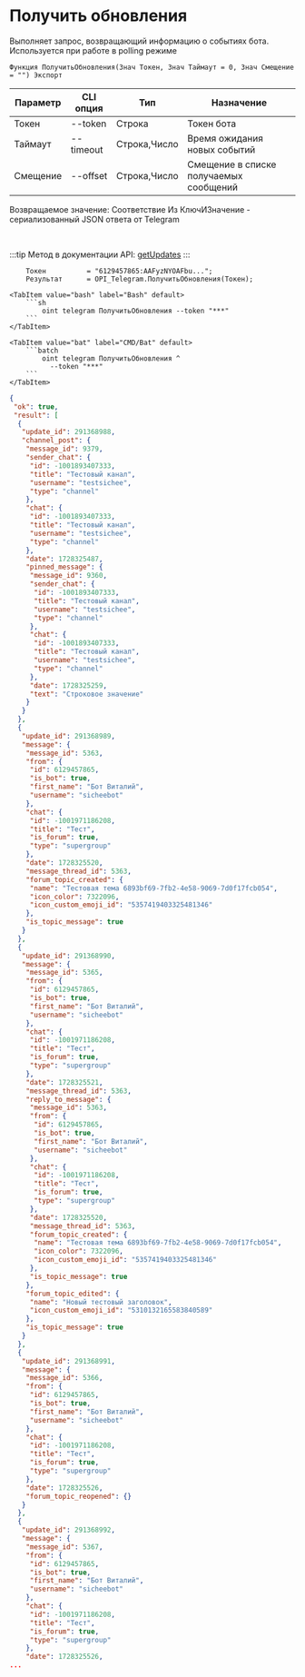 ﻿---
sidebar_position: 2
---

# Получить обновления
 Выполняет запрос, возвращающий информацию о событиях бота. Используется при работе в polling режиме



`Функция ПолучитьОбновления(Знач Токен, Знач Таймаут = 0, Знач Смещение = "") Экспорт`

  | Параметр | CLI опция | Тип | Назначение |
  |-|-|-|-|
  | Токен | --token | Строка | Токен бота |
  | Таймаут | --timeout | Строка,Число | Время ожидания новых событий |
  | Смещение | --offset | Строка,Число | Смещение в списке получаемых сообщений |

  
  Возвращаемое значение:   Соответствие Из КлючИЗначение - сериализованный JSON ответа от Telegram

<br/>

:::tip
Метод в документации API: [getUpdates](https://core.telegram.org/bots/api#getupdates)
:::
<br/>


```bsl title="Пример кода"
    Токен          = "6129457865:AAFyzNYOAFbu...";
    Результат      = OPI_Telegram.ПолучитьОбновления(Токен);
```
    

 <Tabs>
  
    <TabItem value="bash" label="Bash" default>
        ```sh
            oint telegram ПолучитьОбновления --token "***"
        ```
    </TabItem>
  
    <TabItem value="bat" label="CMD/Bat" default>
        ```batch
            oint telegram ПолучитьОбновления ^
              --token "***"
        ```
    </TabItem>
</Tabs>


```json title="Результат"
{
 "ok": true,
 "result": [
  {
   "update_id": 291368988,
   "channel_post": {
    "message_id": 9379,
    "sender_chat": {
     "id": -1001893407333,
     "title": "Тестовый канал",
     "username": "testsichee",
     "type": "channel"
    },
    "chat": {
     "id": -1001893407333,
     "title": "Тестовый канал",
     "username": "testsichee",
     "type": "channel"
    },
    "date": 1728325487,
    "pinned_message": {
     "message_id": 9360,
     "sender_chat": {
      "id": -1001893407333,
      "title": "Тестовый канал",
      "username": "testsichee",
      "type": "channel"
     },
     "chat": {
      "id": -1001893407333,
      "title": "Тестовый канал",
      "username": "testsichee",
      "type": "channel"
     },
     "date": 1728325259,
     "text": "Строковое значение"
    }
   }
  },
  {
   "update_id": 291368989,
   "message": {
    "message_id": 5363,
    "from": {
     "id": 6129457865,
     "is_bot": true,
     "first_name": "Бот Виталий",
     "username": "sicheebot"
    },
    "chat": {
     "id": -1001971186208,
     "title": "Тест",
     "is_forum": true,
     "type": "supergroup"
    },
    "date": 1728325520,
    "message_thread_id": 5363,
    "forum_topic_created": {
     "name": "Тестовая тема 6893bf69-7fb2-4e58-9069-7d0f17fcb054",
     "icon_color": 7322096,
     "icon_custom_emoji_id": "5357419403325481346"
    },
    "is_topic_message": true
   }
  },
  {
   "update_id": 291368990,
   "message": {
    "message_id": 5365,
    "from": {
     "id": 6129457865,
     "is_bot": true,
     "first_name": "Бот Виталий",
     "username": "sicheebot"
    },
    "chat": {
     "id": -1001971186208,
     "title": "Тест",
     "is_forum": true,
     "type": "supergroup"
    },
    "date": 1728325521,
    "message_thread_id": 5363,
    "reply_to_message": {
     "message_id": 5363,
     "from": {
      "id": 6129457865,
      "is_bot": true,
      "first_name": "Бот Виталий",
      "username": "sicheebot"
     },
     "chat": {
      "id": -1001971186208,
      "title": "Тест",
      "is_forum": true,
      "type": "supergroup"
     },
     "date": 1728325520,
     "message_thread_id": 5363,
     "forum_topic_created": {
      "name": "Тестовая тема 6893bf69-7fb2-4e58-9069-7d0f17fcb054",
      "icon_color": 7322096,
      "icon_custom_emoji_id": "5357419403325481346"
     },
     "is_topic_message": true
    },
    "forum_topic_edited": {
     "name": "Новый тестовый заголовок",
     "icon_custom_emoji_id": "5310132165583840589"
    },
    "is_topic_message": true
   }
  },
  {
   "update_id": 291368991,
   "message": {
    "message_id": 5366,
    "from": {
     "id": 6129457865,
     "is_bot": true,
     "first_name": "Бот Виталий",
     "username": "sicheebot"
    },
    "chat": {
     "id": -1001971186208,
     "title": "Тест",
     "is_forum": true,
     "type": "supergroup"
    },
    "date": 1728325526,
    "forum_topic_reopened": {}
   }
  },
  {
   "update_id": 291368992,
   "message": {
    "message_id": 5367,
    "from": {
     "id": 6129457865,
     "is_bot": true,
     "first_name": "Бот Виталий",
     "username": "sicheebot"
    },
    "chat": {
     "id": -1001971186208,
     "title": "Тест",
     "is_forum": true,
     "type": "supergroup"
    },
    "date": 1728325526,
...
```
